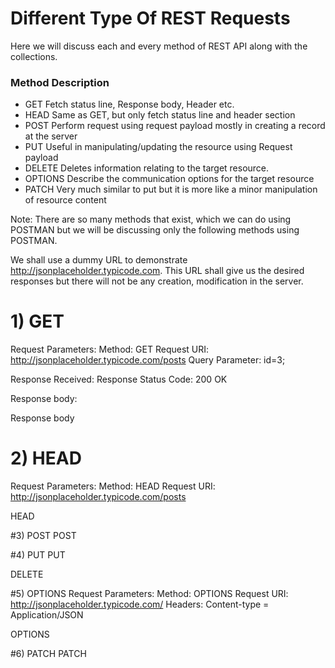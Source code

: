 # Different Type Of REST Requests

Here we will discuss each and every method of REST API along with the collections.

### Method	Description
- GET       Fetch status line, Response body, Header etc.
- HEAD      Same as GET, but only fetch status line and header section
- POST	    Perform request using request payload mostly in creating a record at the server
- PUT	    Useful in manipulating/updating the resource using Request payload
- DELETE    Deletes information relating to the target resource.
- OPTIONS   Describe the communication options for the target resource
- PATCH	    Very much similar to put but it is more like a minor manipulation of resource content

Note: There are so many methods that exist, which we can do using POSTMAN but we will be discussing only the following methods using POSTMAN.

We shall use a dummy URL to demonstrate  http://jsonplaceholder.typicode.com. This URL shall give us the desired responses but there will not be any creation, modification in the server.

# 1) GET
Request Parameters:
Method: GET
Request URI: http://jsonplaceholder.typicode.com/posts
Query Parameter: id=3;

Response Received:
Response Status Code: 200 OK

Response body:

Response body


# 2) HEAD
Request Parameters:
Method: HEAD
Request URI: http://jsonplaceholder.typicode.com/posts


HEAD



#3) POST
POST



#4) PUT
PUT

DELETE

#5) OPTIONS
Request Parameters:
Method: OPTIONS
Request URI: http://jsonplaceholder.typicode.com/
Headers: Content-type = Application/JSON

OPTIONS

#6) PATCH
PATCH

